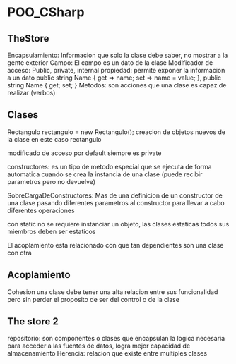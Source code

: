 # POO_CSharp

## TheStore

Encapsulamiento: Informacion que solo la clase debe saber, no mostrar a la gente exterior
Campo: El campo es un dato de la clase
Modificador de acceso: Public, private, internal
propiedad: permite exponer la informacion a un dato public string Name { get => name; set => name = value; }, public string Name { get; set; }
Metodos: son acciones que una clase es capaz de realizar (verbos)


## Clases

Rectangulo rectangulo = new Rectangulo();
creacion de objetos nuevos de la clase en este caso rectangulo

modificado de acceso por default siempre es private

constructores: es un tipo de metodo especial que se ejecuta de forma automatica cuando se crea la instancia de una clase (puede recibir parametros pero no devuelve)

SobreCargaDeConstructores: Mas de una definicion de un constructor de una clase pasando diferentes parametros al constructor para llevar a cabo diferentes operaciones

con static no se requiere instanciar un objeto, las clases estaticas todos sus miembros deben ser estaticos 

El acoplamiento esta relacionado con que tan dependientes son una clase con otra

## Acoplamiento

Cohesion una clase debe tener una alta relacion entre sus funcionalidad pero sin perder el proposito de ser del control o de la clase 
## The store 2

repositorio: son componentes o clases que encapsulan la logica necesaria para acceder a las fuentes de datos, logra mejor capacidad de almacenamiento
Herencia: relacion que existe entre multiples clases 
